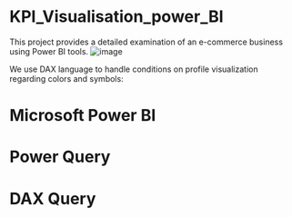 # KPI_Visualisation_power_BI

This project provides a detailed examination of an e-commerce business using Power BI tools. 
![image](https://github.com/ilhamesoudafsts4/KPI_Visualisation_power_BI/assets/105119867/62f19aa7-bece-435d-99a5-ea0ffad6ba28)


We use DAX language to handle conditions on profile visualization regarding colors and symbols:

# Microsoft Power BI
# Power Query
# DAX Query
